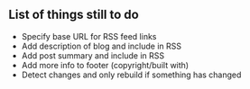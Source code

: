 ## List of things still to do

* Specify base URL for RSS feed links
* Add description of blog and include in RSS
* Add post summary and include in RSS
* Add more info to footer (copyright/built with)
* Detect changes and only rebuild if something has changed
